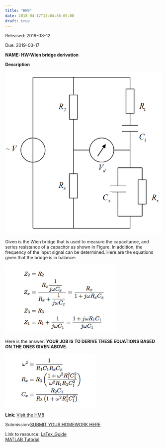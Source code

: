 ```yaml
---
title: "HW8"
date: 2018-04-17T13:04:56-05:00
draft: true
---
```


Released: 2019-03-12

Due: 2019-03-17

**NAME:**
**HW:Wien bridge derivation**

**Description**

![fig:HW6_WienBridge](https://github.com/ABE425/ABE425/blob/Rongliu/data/hw/hw_bridge/HW6_WienBridge.PNG)

Given is the Wien bridge that is used to measure the capacitance, and series resistance of a capacitor as shown in Figure. In addition, the frequency of the input signal can be determined. Here are the equations given that the bridge is in balance:

![Figure1](https://github.com/ABE425/ABE425/blob/Rongliu/data/hw/HW_other/bridge1-5.png)

Here is the answer: **YOUR JOB IS TO DERIVE THESE EQUATIONS BASED ON THE ONES GIVEN ABOVE.**

![Figure2](https://github.com/ABE425/ABE425/blob/Rongliu/data/hw/HW_other/bridge6-9.png)


**Link**: [Visit the HM8](https://github.com/ABE425/ABE425/tree/master/data/hw/HW_TheveninEquivalents )

Submission:[SUBMIT YOUR HOMEWORK HERE]()

Link to resource: [LaTex_Guide](../../resources/LaTex_Guide.md)  
[MATLAB Tutorial](../../resources/MATLAB_Guide.md)  
